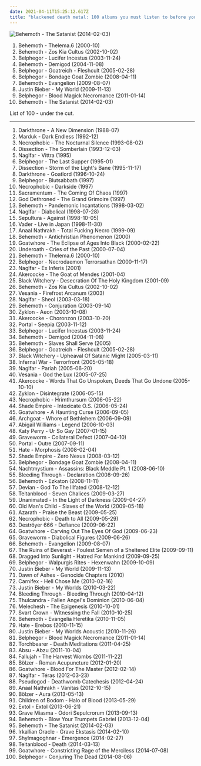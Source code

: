 ```yaml
---
date: 2021-04-11T15:25:12.617Z
title: "blackened death metal: 100 albums you must listen to before you die"
---
```

![Behemoth - The Satanist (2014-02-03)](https://img.discogs.com/L7C8Au7KprpUbtomO_R_mL0mzhQ=/fit-in/600x600/filters:strip_icc():format(jpeg):mode_rgb():quality(90)/discogs-images/R-5509431-1411654006-9813.jpeg.jpg "Behemoth - The Satanist (2014-02-03)")
<ol class="albums">
<li data-cover="https://img.discogs.com/3OV92YdcXGIZ-uYDWWfVqWlclyo=/fit-in/458x600/filters:strip_icc():format(jpeg):mode_rgb():quality(90)/discogs-images/R-1397228-1323623842.jpeg.jpg" data-tags="blackened death metal, death metal" role="button">Behemoth - Thelema.6 (2000-10)</li>
<li data-cover="http://coverartarchive.org/release/56227a63-1cc7-30b6-bfc5-42b89d3ac3cd/9348490433-500.jpg" data-tags="death metal, blackened death metal" role="button">Behemoth - Zos Kia Cultus (2002-10-02)</li>
<li data-cover="https://img.discogs.com/dn2AraqoMNXLtLD5wlYOPhTFLaI=/fit-in/600x600/filters:strip_icc():format(jpeg):mode_rgb():quality(90)/discogs-images/R-9604804-1483543288-5702.jpeg.jpg" data-tags="blackened death metal, black metal" role="button">Belphegor - Lucifer Incestus (2003-11-24)</li>
<li data-cover="https://img.discogs.com/f5MS-w80xTYlPaqvPn5gnXP60-0=/fit-in/175x175/filters:strip_icc():format(jpeg):mode_rgb():quality(90)/discogs-images/R-4297042-1361036898-6312.jpeg.jpg" data-tags="death metal, blackened death metal" role="button">Behemoth - Demigod (2004-11-08)</li>
<li data-cover="http://coverartarchive.org/release/146dccdb-9b4f-4f6a-8f4f-815e3a05e8c2/19798876684-500.jpg" data-tags="blackened death metal, black metal" role="button">Belphegor - Goatreich - Fleshcult (2005-02-28)</li>
<li data-cover="https://img.discogs.com/WB_xmmaubiBTqqITwzObxUMWvhg=/fit-in/600x600/filters:strip_icc():format(jpeg):mode_rgb():quality(90)/discogs-images/R-16230449-1605655724-1287.jpeg.jpg" data-tags="black metal, blackened death metal" role="button">Belphegor - Bondage Goat Zombie (2008-04-11)</li>
<li data-cover="https://img.discogs.com/K20rSftvVzZehMnMB2Y9L-xRBOs=/fit-in/300x300/filters:strip_icc():format(jpeg):mode_rgb():quality(90)/discogs-images/R-3464875-1331417514.jpeg.jpg" data-tags="death metal, blackened death metal" role="button">Behemoth - Evangelion (2009-08-07)</li>
<li data-cover="http://coverartarchive.org/release/ca702418-7848-3992-b860-18409362b356/3667047678-500.jpg" data-tags="justin bieber, my world, totec radio" role="button">Justin Bieber - My World (2009-11-13)</li>
<li data-cover="http://coverartarchive.org/release/7bb03acd-cc94-413c-b433-bc181b519efe/2878785120-500.jpg" data-tags="blackened death metal" role="button">Belphegor - Blood Magick Necromance (2011-01-14)</li>
<li data-cover="https://img.discogs.com/L7C8Au7KprpUbtomO_R_mL0mzhQ=/fit-in/600x600/filters:strip_icc():format(jpeg):mode_rgb():quality(90)/discogs-images/R-5509431-1411654006-9813.jpeg.jpg" data-tags="blackened death metal, black metal, death metal" role="button">Behemoth - The Satanist (2014-02-03)</li>
</ol>
List of 100 - under the cut.
<!-- more -->

_________________

<ol class="albums">
<li data-cover="https://img.discogs.com/r-KHtFOulgx04qOf1tffFeHxZRc=/fit-in/600x599/filters:strip_icc():format(jpeg):mode_rgb():quality(90)/discogs-images/R-1802872-1534269756-1836.jpeg.jpg" data-tags="death metal, blackened death metal" role="button">
Darkthrone - A New Dimension (1988-07)
</li>
<li data-cover="http://coverartarchive.org/release/0122096d-9d63-45ac-80b7-91b1e27c3be1/17503960939-500.jpg" data-tags="black metal" role="button">
Marduk - Dark Endless (1992-12)
</li>
<li data-cover="https://img.discogs.com/t0PDSlX4JxZS884NJB-f6WLeT2Q=/fit-in/600x600/filters:strip_icc():format(jpeg):mode_rgb():quality(90)/discogs-images/R-1538113-1537963660-9400.jpeg.jpg" data-tags="death metal" role="button">
Necrophobic - The Nocturnal Silence (1993-08-02)
</li>
<li data-cover="https://img.discogs.com/qXikMEYZ_CnBWSafKM05jo_HPk4=/fit-in/360x286/filters:strip_icc():format(jpeg):mode_rgb():quality(90)/discogs-images/R-952440-1177266811.jpeg.jpg" data-tags="black metal, melodic black metal" role="button">
Dissection - The Somberlain (1993-12-03)
</li>
<li data-cover="https://img.discogs.com/G6TjoWfMCKl4K7nVPgKzppUQQgA=/fit-in/600x600/filters:strip_icc():format(jpeg):mode_rgb():quality(90)/discogs-images/R-767985-1156772425.jpeg.jpg" data-tags="melodic black metal" role="button">
Naglfar - Vittra (1995)
</li>
<li data-cover="http://coverartarchive.org/release/f410685a-29d7-4873-a432-012520614158/19793601931-500.jpg" data-tags="black metal, death metal, blackened death metal" role="button">
Belphegor - The Last Supper (1995-01)
</li>
<li data-cover="https://img.discogs.com/lXKV6dmPo4xHpvBXnr3VAyegAwU=/fit-in/600x522/filters:strip_icc():format(jpeg):mode_rgb():quality(90)/discogs-images/R-799281-1159978729.jpeg.jpg" data-tags="black metal, melodic black metal" role="button">
Dissection - Storm of the Light's Bane (1995-11-17)
</li>
<li data-cover="https://via.placeholder.com/450" data-tags="black metal, death metal" role="button">
Darkthrone - Goatlord (1996-10-24)
</li>
<li data-cover="http://coverartarchive.org/release/8d2466e3-2206-4a0b-960d-38d20a347e42/19793757315-500.jpg" data-tags="black metal" role="button">
Belphegor - Blutsabbath (1997)
</li>
<li data-cover="https://img.discogs.com/bKLLWKW_dmz9Nez63bzrFLVBSxQ=/fit-in/600x596/filters:strip_icc():format(jpeg):mode_rgb():quality(90)/discogs-images/R-2794911-1394312288-6197.jpeg.jpg" data-tags="black metal, death metal" role="button">
Necrophobic - Darkside (1997)
</li>
<li data-cover="https://img.discogs.com/sHMtGaaupRhHzc0bQcN3dNInyJQ=/fit-in/600x598/filters:strip_icc():format(jpeg):mode_rgb():quality(90)/discogs-images/R-761638-1270715846.jpeg.jpg" data-tags="blackened death metal, melodic black metal" role="button">
Sacramentum - The Coming Of Chaos (1997)
</li>
<li data-cover="http://coverartarchive.org/release/778d8ed1-a56e-3813-ae6a-97ba04f86c21/21781511761-500.jpg" data-tags="death metal, blackened death metal" role="button">
God Dethroned - The Grand Grimoire (1997)
</li>
<li data-cover="http://coverartarchive.org/release/f6d20d15-8029-4307-8f58-e49740f90fcf/5751543074-500.jpg" data-tags="black metal" role="button">
Behemoth - Pandemonic Incantations (1998-03-02)
</li>
<li data-cover="https://img.discogs.com/Q6efqq1ZT4alDZT2vrJVpePFHKA=/fit-in/600x600/filters:strip_icc():format(jpeg):mode_rgb():quality(90)/discogs-images/R-397423-1155066431.jpeg.jpg" data-tags="black metal, melodic black metal" role="button">
Naglfar - Diabolical (1998-07-28)
</li>
<li data-cover="https://img.discogs.com/rKUT_e0kr3sKuood7PlHJ9yoRWU=/fit-in/600x600/filters:strip_icc():format(jpeg):mode_rgb():quality(90)/discogs-images/R-1375251-1308953843.jpeg.jpg" data-tags="thrash metal, groove metal" role="button">
Sepultura - Against (1998-10-05)
</li>
<li data-cover="https://img.discogs.com/updqDDeOl9ZPg_msom6pOFfCnCg=/fit-in/450x450/filters:strip_icc():format(jpeg):mode_rgb():quality(90)/discogs-images/R-559329-1294277850.jpeg.jpg" data-tags="death metal" role="button">
Vader - Live in Japan (1998-11-30)
</li>
<li data-cover="http://coverartarchive.org/release/ae633162-211e-4f5e-8474-6803c2c21480/1959804975-500.jpg" data-tags="black metal" role="button">
Anaal Nathrakh - Total Fucking Necro (1999-09)
</li>
<li data-cover="http://coverartarchive.org/release/c7b052a1-8633-4a5a-a5f8-75af3911f12a/6984487955-500.jpg" data-tags="death metal" role="button">
Behemoth - Antichristian Phenomenon (2000)
</li>
<li data-cover="http://coverartarchive.org/release/dcea89c8-7f18-43d1-9719-f915883bd182/13632357572-500.jpg" data-tags="black metal, blackened death metal" role="button">
Goatwhore - The Eclipse of Ages Into Black (2000-02-22)
</li>
<li data-cover="http://coverartarchive.org/release/182df017-12a5-4836-9780-0f1f4b971f87/3573388202-500.jpg" data-tags="metalcore, death metal" role="button">
Underoath - Cries of the Past (2000-07-04)
</li>
<li data-cover="https://img.discogs.com/3OV92YdcXGIZ-uYDWWfVqWlclyo=/fit-in/458x600/filters:strip_icc():format(jpeg):mode_rgb():quality(90)/discogs-images/R-1397228-1323623842.jpeg.jpg" data-tags="blackened death metal, death metal" role="button">
Behemoth - Thelema.6 (2000-10)
</li>
<li data-cover="http://coverartarchive.org/release/e29f34bb-4cb5-4360-ac6e-258a73a572df/19793841495-500.jpg" data-tags="black metal, blackened death metal" role="button">
Belphegor - Necrodaemon Terrorsathan (2000-11-17)
</li>
<li data-cover="https://img.discogs.com/FCX16rdcXHfIHY8wQIQIDjhhiCc=/fit-in/220x220/filters:strip_icc():format(jpeg):mode_rgb():quality(90)/discogs-images/R-755448-1155556786.jpeg.jpg" data-tags="melodic black metal" role="button">
Naglfar - Ex Inferis (2001)
</li>
<li data-cover="http://coverartarchive.org/release/69f09f65-2b4d-4a5b-9ec6-31ac79953f7a/7724337003-500.jpg" data-tags="black metal, death metal" role="button">
Akercocke - The Goat of Mendes (2001-04)
</li>
<li data-cover="http://coverartarchive.org/release/2e4345e0-e41f-42e8-8613-d50e6975f468/2890105060-500.jpg" data-tags="black metal, blackened death metal" role="button">
Black Witchery - Desecration Of The Holy Kingdom (2001-09)
</li>
<li data-cover="http://coverartarchive.org/release/56227a63-1cc7-30b6-bfc5-42b89d3ac3cd/9348490433-500.jpg" data-tags="death metal, blackened death metal" role="button">
Behemoth - Zos Kia Cultus (2002-10-02)
</li>
<li data-cover="https://img.discogs.com/86nWhuWiKiziTcjddQwkgFz-sig=/fit-in/400x393/filters:strip_icc():format(jpeg):mode_rgb():quality(90)/discogs-images/R-754716-1243265455.jpeg.jpg" data-tags="black metal, symphonic black metal" role="button">
Vesania - Firefrost Arcanum (2003)
</li>
<li data-cover="https://img.discogs.com/LIy8_L5uBJRINUft8kRaWC1HFj0=/fit-in/600x615/filters:strip_icc():format(jpeg):mode_rgb():quality(90)/discogs-images/R-697135-1576650656-5740.jpeg.jpg" data-tags="melodic black metal, black metal" role="button">
Naglfar - Sheol (2003-03-18)
</li>
<li data-cover="http://coverartarchive.org/release/2dd151fd-f601-41f1-af9f-a929438bfdb2/6984835449-500.jpg" data-tags="black metal, death metal" role="button">
Behemoth - Conjuration (2003-09-14)
</li>
<li data-cover="https://img.discogs.com/uAvFiLsvwdjSiAV-ZAcSgufyl_s=/fit-in/600x600/filters:strip_icc():format(jpeg):mode_rgb():quality(90)/discogs-images/R-403559-1351882426-1257.jpeg.jpg" data-tags="death metal" role="button">
Zyklon - Aeon (2003-10-08)
</li>
<li data-cover="http://coverartarchive.org/release/95184121-cb65-4d0e-a32b-f97215d41137/3440293326-500.jpg" data-tags="death metal, black metal" role="button">
Akercocke - Choronzon (2003-10-20)
</li>
<li data-cover="http://coverartarchive.org/release/7c88dcda-841c-33b2-b8b1-1712d736c428/3073040714-500.jpg" data-tags="death metal, black metal, blackened death metal" role="button">
Portal - Seepia (2003-11-12)
</li>
<li data-cover="https://img.discogs.com/dn2AraqoMNXLtLD5wlYOPhTFLaI=/fit-in/600x600/filters:strip_icc():format(jpeg):mode_rgb():quality(90)/discogs-images/R-9604804-1483543288-5702.jpeg.jpg" data-tags="blackened death metal, black metal" role="button">
Belphegor - Lucifer Incestus (2003-11-24)
</li>
<li data-cover="https://img.discogs.com/f5MS-w80xTYlPaqvPn5gnXP60-0=/fit-in/175x175/filters:strip_icc():format(jpeg):mode_rgb():quality(90)/discogs-images/R-4297042-1361036898-6312.jpeg.jpg" data-tags="death metal, blackened death metal" role="button">
Behemoth - Demigod (2004-11-08)
</li>
<li data-cover="https://img.discogs.com/q9eBlfxZl1-CjI-MN3evLsWlF_w=/fit-in/320x318/filters:strip_icc():format(jpeg):mode_rgb():quality(90)/discogs-images/R-233231-1237729191.jpeg.jpg" data-tags="death metal" role="button">
Behemoth - Slaves Shall Serve (2005)
</li>
<li data-cover="http://coverartarchive.org/release/146dccdb-9b4f-4f6a-8f4f-815e3a05e8c2/19798876684-500.jpg" data-tags="blackened death metal, black metal" role="button">
Belphegor - Goatreich - Fleshcult (2005-02-28)
</li>
<li data-cover="http://coverartarchive.org/release/67a3ce0d-075e-395e-a3e9-f46f09e27877/2889524675-500.jpg" data-tags="extreme metal, blackened death metal, brutal black metal" role="button">
Black Witchery - Upheaval Of Satanic Might (2005-03-11)
</li>
<li data-cover="http://coverartarchive.org/release/6b9e3214-bbc3-4ffd-a5ff-56a10c8b4dff/13216008391-500.jpg" data-tags="black metal" role="button">
Infernal War - Terrorfront (2005-05-18)
</li>
<li data-cover="https://img.discogs.com/Dy-5QMO9NnC5BYj1y5UJGe0fIxE=/fit-in/600x600/filters:strip_icc():format(jpeg):mode_rgb():quality(90)/discogs-images/R-1351876-1330511835.jpeg.jpg" data-tags="melodic black metal, black metal" role="button">
Naglfar - Pariah (2005-06-20)
</li>
<li data-cover="https://img.discogs.com/r455PlZo6fuzeVnGl7osMZ22Z4s=/fit-in/600x598/filters:strip_icc():format(jpeg):mode_rgb():quality(90)/discogs-images/R-519784-1409999812-1940.jpeg.jpg" data-tags="symphonic black metal, black metal" role="button">
Vesania - God the Lux (2005-07-25)
</li>
<li data-cover="http://coverartarchive.org/release/4e7758a3-0519-3ab0-b204-c114802d2ef0/2932382643-500.jpg" data-tags="death metal" role="button">
Akercocke - Words That Go Unspoken, Deeds That Go Undone (2005-10-10)
</li>
<li data-cover="http://coverartarchive.org/release/78c7aaee-8c1e-4562-8e85-6b90f7199ec7/24012249042-500.jpg" data-tags="death metal" role="button">
Zyklon - Disintegrate (2006-05-15)
</li>
<li data-cover="https://img.discogs.com/QPeKZsHC8zfnJiXVPzdguaU7F-g=/fit-in/500x503/filters:strip_icc():format(jpeg):mode_rgb():quality(90)/discogs-images/R-3745658-1342655257-5617.jpeg.jpg" data-tags="black metal, death metal, blackened death metal" role="button">
Necrophobic - Hrimthursum (2006-05-22)
</li>
<li data-cover="http://coverartarchive.org/release/409517ec-b4ae-4a57-a976-ce4890d41ae3/6727084735-500.jpg" data-tags="black metal, melodic death metal, melodic black metal, symphonic black-metal" role="button">
Shade Empire - Intoxicate O.S. (2006-05-24)
</li>
<li data-cover="http://coverartarchive.org/release/931c8e99-3e6d-44d9-97e4-b89b4e3f54d8/13675706609-500.jpg" data-tags="black metal, death metal, blackened death metal" role="button">
Goatwhore - A Haunting Curse (2006-09-05)
</li>
<li data-cover="http://coverartarchive.org/release/add4f192-53a5-4a65-9d50-e19af0e6f8e6/10372124506-500.jpg" data-tags="black metal, war metal" role="button">
Archgoat - Whore of Bethlehem (2006-09-09)
</li>
<li data-cover="http://coverartarchive.org/release/8d8e6041-9f4b-4553-ac4d-cf997e29598a/21893021794-500.jpg" data-tags="metalcore, blackcore" role="button">
Abigail Williams - Legend (2006-10-03)
</li>
<li data-cover="https://img.discogs.com/VPZYWF2ksSiHJqfZgVaantZcQWw=/fit-in/600x570/filters:strip_icc():format(jpeg):mode_rgb():quality(90)/discogs-images/R-5182187-1386762667-5591.jpeg.jpg" data-tags="female vocalists" role="button">
Katy Perry - Ur So Gay (2007-01-15)
</li>
<li data-cover="http://coverartarchive.org/release/b5c9ae48-e220-39b8-819e-3ad6bcdae905/18251737209-500.jpg" data-tags="melodic black metal, black metal" role="button">
Graveworm - Collateral Defect (2007-04-10)
</li>
<li data-cover="http://coverartarchive.org/release/49f6af34-d643-385d-95c3-d7fba082fff8/3073081136-500.jpg" data-tags="death metal" role="button">
Portal - Outre (2007-09-11)
</li>
<li data-cover="http://coverartarchive.org/release/3c3cf820-1d8e-34a7-b080-ba0a1a6d9f3b/22462438951-500.jpg" data-tags="death metal" role="button">
Hate - Morphosis (2008-02-04)
</li>
<li data-cover="http://coverartarchive.org/release/2adc426e-bf17-4ddd-ba04-47470c3045d8/6761584111-500.jpg" data-tags="black metal, symphonic black metal, dark metal" role="button">
Shade Empire - Zero Nexus (2008-03-12)
</li>
<li data-cover="https://img.discogs.com/WB_xmmaubiBTqqITwzObxUMWvhg=/fit-in/600x600/filters:strip_icc():format(jpeg):mode_rgb():quality(90)/discogs-images/R-16230449-1605655724-1287.jpeg.jpg" data-tags="black metal, blackened death metal" role="button">
Belphegor - Bondage Goat Zombie (2008-04-11)
</li>
<li data-cover="http://coverartarchive.org/release/574c0a96-0ac5-4922-916c-8e6bf1b1b258/12912357300-500.jpg" data-tags="black metal, psychedelic black metal" role="button">
Nachtmystium - Assassins: Black Meddle Pt. 1 (2008-06-10)
</li>
<li data-cover="https://img.discogs.com/Ion6IP8yCi0ejRgYihepYh5teNY=/fit-in/500x492/filters:strip_icc():format(jpeg):mode_rgb():quality(90)/discogs-images/R-2633429-1294235009.jpeg.jpg" data-tags="metalcore" role="button">
Bleeding Through - Declaration (2008-09-26)
</li>
<li data-cover="https://img.discogs.com/q9eBlfxZl1-CjI-MN3evLsWlF_w=/fit-in/320x318/filters:strip_icc():format(jpeg):mode_rgb():quality(90)/discogs-images/R-233231-1237729191.jpeg.jpg" data-tags="black metal" role="button">
Behemoth - Ezkaton (2008-11-11)
</li>
<li data-cover="https://img.discogs.com/wZKz-MtrV9c_tOu41Csu6lRxRrc=/fit-in/600x514/filters:strip_icc():format(jpeg):mode_rgb():quality(90)/discogs-images/R-3140363-1517387696-1788.jpeg.jpg" data-tags="death metal, blackened death metal" role="button">
Devian - God To The Illfated (2008-12-12)
</li>
<li data-cover="http://coverartarchive.org/release/e3ff33f8-55cc-46a2-b311-62effc1db2b9/15656142116-500.jpg" data-tags="black metal" role="button">
Teitanblood - Seven Chalices (2009-03-27)
</li>
<li data-cover="https://img.discogs.com/qU1OrCozj9aM12wT5RtcJiaGzc4=/fit-in/500x500/filters:strip_icc():format(jpeg):mode_rgb():quality(90)/discogs-images/R-1836571-1341239883-3842.jpeg.jpg" data-tags="blackened death metal" role="button">
Unanimated - In the Light of Darkness (2009-04-27)
</li>
<li data-cover="https://img.discogs.com/t0-Ij4umph9-1NkmXCjMG45uq7k=/fit-in/400x397/filters:strip_icc():format(jpeg):mode_rgb():quality(90)/discogs-images/R-1790907-1244802664.jpeg.jpg" data-tags="black metal, melodic black metal" role="button">
Old Man's Child - Slaves of the World (2009-05-18)
</li>
<li data-cover="https://img.discogs.com/pPRAf4yQMFRJW7ioL2YssiXUx7Q=/fit-in/600x600/filters:strip_icc():format(jpeg):mode_rgb():quality(90)/discogs-images/R-1820528-1320710676.jpeg.jpg" data-tags="death metal, blackened death metal" role="button">
Azarath - Praise the Beast (2009-05-25)
</li>
<li data-cover="https://img.discogs.com/KI9y1vXY4LcHCHdHvF3aSMAbvfg=/fit-in/600x608/filters:strip_icc():format(jpeg):mode_rgb():quality(90)/discogs-images/R-2077785-1589791809-2753.mpo.jpg" data-tags="death metal" role="button">
Necrophobic - Death to All (2009-05-29)
</li>
<li data-cover="http://coverartarchive.org/release/7543d45b-640e-4023-8a43-cf09b7ffc264/4531719615-500.jpg" data-tags="black metal, thrash metal, blackened thrash metal" role="button">
Deströyer 666 - Defiance (2009-06-22)
</li>
<li data-cover="https://img.discogs.com/uBJGySb5_AMbqgTs3gCV_aolHbk=/fit-in/240x240/filters:strip_icc():format(jpeg):mode_rgb():quality(90)/discogs-images/R-2131677-1265741796.jpeg.jpg" data-tags="death metal, black metal, blackened death metal" role="button">
Goatwhore - Carving Out The Eyes Of God (2009-06-23)
</li>
<li data-cover="http://coverartarchive.org/release/154e6697-6d62-40b6-8c74-4fdf7c3f48bd/11152247773-500.jpg" data-tags="symphonic black metal, melodic black metal" role="button">
Graveworm - Diabolical Figures (2009-06-26)
</li>
<li data-cover="https://img.discogs.com/K20rSftvVzZehMnMB2Y9L-xRBOs=/fit-in/300x300/filters:strip_icc():format(jpeg):mode_rgb():quality(90)/discogs-images/R-3464875-1331417514.jpeg.jpg" data-tags="death metal, blackened death metal" role="button">
Behemoth - Evangelion (2009-08-07)
</li>
<li data-cover="https://img.discogs.com/V-nRozPqVAqzJU7GfhpWnjFlk8Y=/fit-in/600x597/filters:strip_icc():format(jpeg):mode_rgb():quality(90)/discogs-images/R-1945225-1432399990-8604.jpeg.jpg" data-tags="atmospheric black metal, van" role="button">
The Ruins of Beverast - Foulest Semen of a Sheltered Elite (2009-09-11)
</li>
<li data-cover="http://coverartarchive.org/release/da9e633c-b899-4e6f-b270-9dd4d788f81a/27317356479-500.jpg" data-tags="black metal" role="button">
Dragged Into Sunlight - Hatred For Mankind (2009-09-25)
</li>
<li data-cover="https://img.discogs.com/bi3H9eOErH2dITfVC6jifKp7KjU=/fit-in/600x600/filters:strip_icc():format(jpeg):mode_rgb():quality(90)/discogs-images/R-1968408-1373452610-6113.jpeg.jpg" data-tags="death metal, black metal, blackened death metal" role="button">
Belphegor - Walpurgis Rites - Hexenwahn (2009-10-09)
</li>
<li data-cover="http://coverartarchive.org/release/ca702418-7848-3992-b860-18409362b356/3667047678-500.jpg" data-tags="justin bieber, my world, totec radio" role="button">
Justin Bieber - My World (2009-11-13)
</li>
<li data-cover="http://coverartarchive.org/release/961f99de-36c2-48bc-b3fa-7ada34637768/9334243654-500.jpg" data-tags="black metal, death metal, blackened death metal, symphonic black metal, melodic black metal" role="button">
Dawn of Ashes - Genocide Chapters (2010)
</li>
<li data-cover="http://coverartarchive.org/release/895e0fef-751e-47fe-b5df-715aba698e4b/21635191959-500.jpg" data-tags="deathcore" role="button">
Carnifex - Hell Chose Me (2010-02-16)
</li>
<li data-cover="http://coverartarchive.org/release/6bfba6d5-71fc-454b-b3a0-63632a1459fa/20855090957-500.jpg" data-tags="totec radio, justin bieber, goregrind, justin bieber my worlds" role="button">
Justin Bieber - My Worlds (2010-03-22)
</li>
<li data-cover="https://img.discogs.com/h2l2aCAoqOmpS8JUWzB6FZCIidM=/fit-in/600x605/filters:strip_icc():format(jpeg):mode_rgb():quality(90)/discogs-images/R-2610098-1433084088-2171.jpeg.jpg" data-tags="metalcore" role="button">
Bleeding Through - Bleeding Through (2010-04-12)
</li>
<li data-cover="http://coverartarchive.org/release/01ba8d59-2ef2-4bb4-ac56-ef97f1574e3d/5040613801-500.jpg" data-tags="black metal" role="button">
Thulcandra - Fallen Angel's Dominion (2010-06-04)
</li>
<li data-cover="http://coverartarchive.org/release/d9bd7370-f0bd-4534-94c7-730eb113d927/20237882094-500.jpg" data-tags="black metal" role="button">
Melechesh - The Epigenesis (2010-10-01)
</li>
<li data-cover="https://img.discogs.com/cKpGveX1pTCQf9HDFfhW4k6rc8s=/fit-in/600x595/filters:strip_icc():format(jpeg):mode_rgb():quality(90)/discogs-images/R-3455435-1352809719-6455.jpeg.jpg" data-tags="blackened death metal" role="button">
Svart Crown - Witnessing the Fall (2010-10-25)
</li>
<li data-cover="https://img.discogs.com/XjhgZjqz0Z7K5ilCkktLJSxifbQ=/fit-in/300x408/filters:strip_icc():format(jpeg):mode_rgb():quality(90)/discogs-images/R-3675340-1339890456-1334.jpeg.jpg" data-tags="live" role="button">
Behemoth - Evangelia Heretika (2010-11-05)
</li>
<li data-cover="https://img.discogs.com/r7YZ5nwMYsLYvd739fg977MKBAA=/fit-in/600x591/filters:strip_icc():format(jpeg):mode_rgb():quality(90)/discogs-images/R-11530199-1517965869-3312.jpeg.jpg" data-tags="death metal, blackened death metal" role="button">
Hate - Erebos (2010-11-15)
</li>
<li data-cover="http://coverartarchive.org/release/d9206472-5d0c-4617-a1d3-75466a346934/15444150049-500.jpg" data-tags="totec radio, justin bieber" role="button">
Justin Bieber - My Worlds Acoustic (2010-11-26)
</li>
<li data-cover="http://coverartarchive.org/release/7bb03acd-cc94-413c-b433-bc181b519efe/2878785120-500.jpg" data-tags="blackened death metal" role="button">
Belphegor - Blood Magick Necromance (2011-01-14)
</li>
<li data-cover="https://img.discogs.com/qZ8j9iXN_8zPuzF14xX2rmugCro=/fit-in/600x594/filters:strip_icc():format(jpeg):mode_rgb():quality(90)/discogs-images/R-3300938-1422240071-2755.jpeg.jpg" data-tags="blackened death metal, death-black metal, top20 of 2011, supreme albums" role="button">
Torchbearer - Death Meditations (2011-04-25)
</li>
<li data-cover="https://img.discogs.com/hrpKTyqDPKFQy9Bxxc4dtD2HRWE=/fit-in/600x450/filters:strip_icc():format(jpeg):mode_rgb():quality(90)/discogs-images/R-3216618-1489240189-2882.jpeg.jpg" data-tags="black metal, blackened thrash metal" role="button">
Absu - Abzu (2011-10-04)
</li>
<li data-cover="http://coverartarchive.org/release/99c84ccf-8593-483f-9f3c-e7f16a6a0ddc/8684736002-500.jpg" data-tags="technical death metal, progressive death metal" role="button">
Fallujah - The Harvest Wombs (2011-11-22)
</li>
<li data-cover="https://img.discogs.com/_SPeO4i322sBDAr6F_aLqHqdHMk=/fit-in/250x396/filters:strip_icc():format(jpeg):mode_rgb():quality(90)/discogs-images/R-4075000-1385606407-7068.jpeg.jpg" data-tags="blackened death metal" role="button">
Bölzer - Roman Acupuncture (2012-01-20)
</li>
<li data-cover="http://coverartarchive.org/release/eb64944a-3184-40fb-87d9-fd0d3e855d40/13675763816-500.jpg" data-tags="blackened death metal, black metal, death metal" role="button">
Goatwhore - Blood For The Master (2012-02-14)
</li>
<li data-cover="https://img.discogs.com/Ngl8qLTEzdsfEFUd9vHQjVBpf8I=/fit-in/600x600/filters:strip_icc():format(jpeg):mode_rgb():quality(90)/discogs-images/R-3499570-1455786395-5773.jpeg.jpg" data-tags="melodic black metal, blackened death metal, swedish" role="button">
Naglfar - Téras (2012-03-23)
</li>
<li data-cover="https://img.discogs.com/EKVJ5Wlp3bN69o-BLUCQVoiWxxk=/fit-in/599x599/filters:strip_icc():format(jpeg):mode_rgb():quality(90)/discogs-images/R-3573433-1335807834.jpeg.jpg" data-tags="death metal, russian death metal, russian black metal, blackened death metal" role="button">
Pseudogod - Deathwomb Catechesis (2012-04-24)
</li>
<li data-cover="http://coverartarchive.org/release/de61d838-256e-4002-9daf-05252458a319/2311435310-500.jpg" data-tags="black metal, grindcore" role="button">
Anaal Nathrakh - Vanitas (2012-10-15)
</li>
<li data-cover="https://img.discogs.com/K9tVnY6z0QLkPc4Ppp7dCT3kjjI=/fit-in/600x592/filters:strip_icc():format(jpeg):mode_rgb():quality(90)/discogs-images/R-4586812-1595049604-4969.jpeg.jpg" data-tags="black metal, death metal, blackened death metal" role="button">
Bölzer - Aura (2013-05-13)
</li>
<li data-cover="http://coverartarchive.org/release/405ab77e-7f0b-42ee-a8db-f29a0a0c3056/19611318053-500.jpg" data-tags="melodic death metal" role="button">
Children of Bodom - Halo of Blood (2013-05-29)
</li>
<li data-cover="http://coverartarchive.org/release/3093dc7c-ca5c-4d7a-92ea-ea376522519b/4490175495-500.jpg" data-tags="progressive death metal" role="button">
Extol - Extol (2013-06-21)
</li>
<li data-cover="http://coverartarchive.org/release/529a12ef-b4f1-4074-9a2c-fe36ef7a256a/13818478790-500.jpg" data-tags="death metal, blackened death metal" role="button">
Grave Miasma - Odori Sepulcrorum (2013-09-13)
</li>
<li data-cover="http://coverartarchive.org/release/9ac2d6d4-dfed-43f6-b9d8-12e4243debe9/23592483804-500.jpg" data-tags="black metal, death metal, blackened death metal" role="button">
Behemoth - Blow Your Trumpets Gabriel (2013-12-04)
</li>
<li data-cover="https://img.discogs.com/L7C8Au7KprpUbtomO_R_mL0mzhQ=/fit-in/600x600/filters:strip_icc():format(jpeg):mode_rgb():quality(90)/discogs-images/R-5509431-1411654006-9813.jpeg.jpg" data-tags="blackened death metal, black metal, death metal" role="button">
Behemoth - The Satanist (2014-02-03)
</li>
<li data-cover="http://coverartarchive.org/release/bcd74c76-7d56-434d-89c1-79d2f4525a6a/11723317954-500.jpg" data-tags="blackened death metal, atmospheric death metal, occult death metal" role="button">
Irkallian Oracle - Grave Ekstasis (2014-02-10)
</li>
<li data-cover="http://coverartarchive.org/release/6b33e3a3-943c-4ae1-8882-2265e9812099/6419938844-500.jpg" data-tags="doom metal, melodic death metal, dutch, underground, progressive death metal, debut, blackened death metal, melodic black metal, atmospheric black metal, progressive black metal" role="button">
Shylmagoghnar - Emergence (2014-02-27)
</li>
<li data-cover="http://coverartarchive.org/release/c16e910c-7cc7-49e7-942d-f4409381ddf8/8308362254-500.jpg" data-tags="death metal" role="button">
Teitanblood - Death (2014-03-13)
</li>
<li data-cover="http://coverartarchive.org/release/7be2c53d-8871-4360-98c5-8b93b523cec7/9288630578-500.jpg" data-tags="death metal" role="button">
Goatwhore - Constricting Rage of the Merciless (2014-07-08)
</li>
<li data-cover="http://coverartarchive.org/release/c1fad667-9898-4f94-8325-21b26a44c97b/8006987565-500.jpg" data-tags="death metal" role="button">
Belphegor - Conjuring The Dead (2014-08-06)
</li>
</ol>
